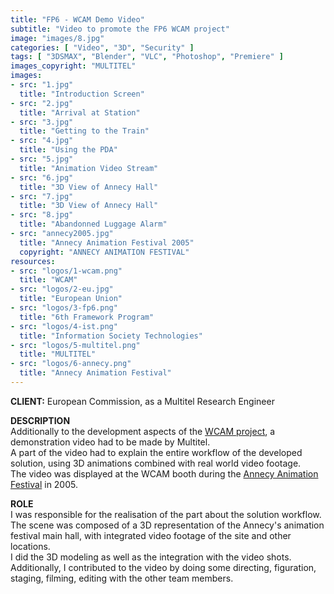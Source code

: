 ```yaml
---
title: "FP6 - WCAM Demo Video"
subtitle: "Video to promote the FP6 WCAM project"
image: "images/8.jpg"
categories: [ "Video", "3D", "Security" ]
tags: [ "3DSMAX", "Blender", "VLC", "Photoshop", "Premiere" ]
images_copyright: "MULTITEL"
images:
- src: "1.jpg"
  title: "Introduction Screen"
- src: "2.jpg"
  title: "Arrival at Station"
- src: "3.jpg"
  title: "Getting to the Train"
- src: "4.jpg"
  title: "Using the PDA"
- src: "5.jpg"
  title: "Animation Video Stream"
- src: "6.jpg"
  title: "3D View of Annecy Hall"
- src: "7.jpg"
  title: "3D View of Annecy Hall"
- src: "8.jpg"
  title: "Abandonned Luggage Alarm"
- src: "annecy2005.jpg"
  title: "Annecy Animation Festival 2005"
  copyright: "ANNECY ANIMATION FESTIVAL"
resources:
- src: "logos/1-wcam.png"
  title: "WCAM"
- src: "logos/2-eu.jpg"
  title: "European Union"
- src: "logos/3-fp6.png"
  title: "6th Framework Program"
- src: "logos/4-ist.png"
  title: "Information Society Technologies"
- src: "logos/5-multitel.png"
  title: "MULTITEL"
- src: "logos/6-annecy.png"
  title: "Annecy Animation Festival"
---
```


<b>CLIENT:</b> European Commission, as a Multitel Research Engineer<br>

<b>DESCRIPTION</b><br>
Additionally to the development aspects of the [WCAM project](/pro/multitel/wcam), a demonstration video had to be made by Multitel.<br>
A part of the video had to explain the entire workflow of the developed solution, using 3D animations combined with real world video footage.<br>
The video was displayed at the WCAM booth during the [Annecy Animation Festival](https://www.annecy.org) in 2005.<br>

<b>ROLE</b><br>
I was responsible for the realisation of the part about the solution workflow.<br>
The scene was composed of a 3D representation of the Annecy's animation festival main hall, with integrated video footage of the site and other locations.<br>
I did the 3D modeling as well as the integration with the video shots.<br>
Additionally, I contributed to the video by doing some directing, figuration, staging, filming, editing with the other team members.<br>
